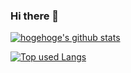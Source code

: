 ### Hi there 👋

<!--
**kento-yoshidu/kento-yoshidu** is a ✨ _special_ ✨ repository because its `README.md` (this file) appears on your GitHub profile.

Here are some ideas to get you started:

- 🔭 I’m currently working on ...
- 🌱 I’m currently learning ...
- 👯 I’m looking to collaborate on ...
- 🤔 I’m looking for help with ...
- 💬 Ask me about ...
- 📫 How to reach me: ...
- 😄 Pronouns: ...
- ⚡ Fun fact: ...
-->

<!-- リポジトリステータス -->
[![hogehoge's github stats](https://github-readme-stats.vercel.app/api?username=kento-yoshidu&hide=contribs&count_private=true&show_icons=true&theme=tokyonight)](https://github.com/kento-yoshidu/)

<!-- ソースコード統計 -->
[![Top used Langs](https://github-readme-stats.vercel.app/api/top-langs/?username=kento-yoshidu&layout=compact&theme=tokyonight)](https://github.com/kento-yoshidu/)
